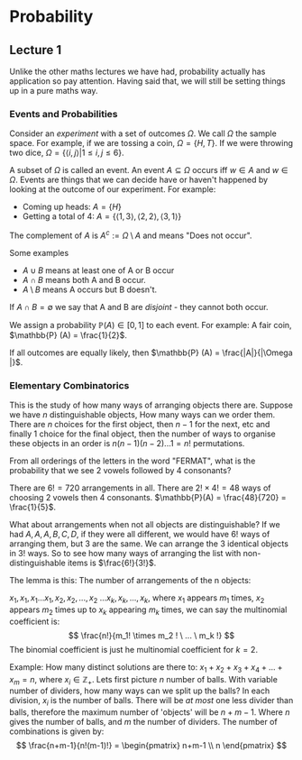 # Probability

## Lecture 1

Unlike the other maths lectures we have had, probability actually has application so pay attention. Having said that, we will still be setting things up in a pure maths way.

### Events and Probabilities

Consider an _experiment_ with a set of outcomes $\Omega$. We call $\Omega$ the sample space. For example, if we are tossing a coin, $\Omega = \{ H,T\}$. If we were throwing two dice, $\Omega = \{ \langle i,j \rangle | 1 \leq i, j \leq 6 \}$.

A subset of $\Omega$ is called an event. An event $A \subseteq \Omega$ occurs iff $w \in A$ and $w \in \Omega$. Events are things that we can decide have or haven't happened by looking at the outcome of our experiment. For example:

- Coming up heads: $A = \{H\}$
- Getting a total of 4: $A = \{ \langle 1,3 \rangle, \langle 2,2 \rangle, \langle 3,1 \rangle \}$

The complement of $A$ is $A^c := \Omega \setminus A$ and means "Does not occur".

Some examples

- $A \cup B$ means at least one of A or B occur
- $A \cap B$ means both A and B occur.
- $A \setminus B$ means  A occurs but B doesn't.

If $A \cap B = \emptyset$ we say that A and B are _disjoint_ - they cannot both occur.

We assign a probability $\mathbb{P}(A) \in [0,1]$ to each event. For example: A fair coin, $\mathbb{P} (A) = \frac{1}{2}$.

If all outcomes are equally likely, then $\mathbb{P} (A) = \frac{|A|}{|\Omega |}$.

### Elementary Combinatorics

This is the study of how many ways of arranging objects there are. Suppose we have $n$ distinguishable objects, How many ways can we order them. There are $n$ choices for the first object, then $n-1$ for the next, etc and finally 1 choice for the final object, then the number of ways to organise these objects in an order is $n(n-1)(n-2)...1 = n!$ permutations.

From all orderings of the letters in the word "FERMAT", what is the probability that we see 2 vowels followed by 4 consonants?

There are $6! = 720$ arrangements in all. There are $2! \times 4! = 48$ ways of choosing 2 vowels then 4 consonants. $\mathbb{P}(A) = \frac{48}{720} = \frac{1}{5}$.

What about arrangements when not all objects are distinguishable? If we had $A,A,A,B,C,D$, if they were all different, we would have $6!$ ways of arranging them, but $3$ are the same. We can arrange the 3 identical objects in $3!$ ways. So to see how many ways of arranging the list with non-distinguishable items is $\frac{6!}{3!}$.

The lemma is this: The number of arrangements of the n objects:

$x_1, x_1, x_1... x_1, x_2, x_2, ..., x_2 \ ... x_k, x_k, ..., x_k$, where $x_1$ appears $m_1$ times, $x_2$ appears $m_2$ times up to $x_k$ appearing $m_k$ times, we can say the multinomial coefficient is:
$$
\frac{n!}{m_1! \times m_2 ! \ ... \ m_k !}
$$
The binomial coefficient is just he multinomial coefficient for $k = 2$.

Example: How many distinct solutions are there to: $x_1 + x_2 + x_3 + x_4 + ... + x_m = n$, where $x_i \in \mathbb{Z_+}$. Lets first picture  $n$ number of balls. With variable number of dividers, how many ways can we split up the balls? In each division, $x_i$ is the number of balls. There will be _at most_ one less divider than balls, therefore the maximum number of 'objects' will be $n + m - 1$. Where $n$ gives the number of balls, and $m$ the number of dividers. The number of combinations is given by:
$$
\frac{n+m-1}{n!(m-1)!} = \begin{pmatrix} n+m-1 \\ n \end{pmatrix}
$$
